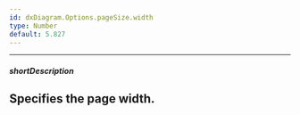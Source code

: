 ```yaml
---
id: dxDiagram.Options.pageSize.width
type: Number
default: 5.827
---
```

---
##### shortDescription
Specifies the page width.
---
